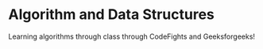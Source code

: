 # Algorithm and Data Structures

Learning algorithms through class through CodeFights and Geeksforgeeks!
